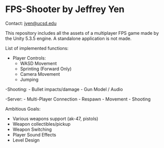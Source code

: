 # FPS-Shooter by Jeffrey Yen
Contact: jyen@ucsd.edu

 This repository includes all the assets of a multiplayer FPS game made by the Unity 5.3.5 engine.
 A standalone application is not made.

 List of implemented functions:
 - Player Controls:
    - WASD Movement
    - Sprinting (Forward Only)
    - Camera Movement
    - Jumping

 -Shooting:
    - Bullet impacts/damage
    - Gun Model / Audio

  -Server:
    - Multi-Player Connection
        - Respawn
        - Movement
        - Shooting

 Ambitious Goals:
  - Various weapons support (ak-47, pistols)
  - Weapon collectibles/pickup
  - Weapon Switching
  - Player Sound Effects
  - Level Design
